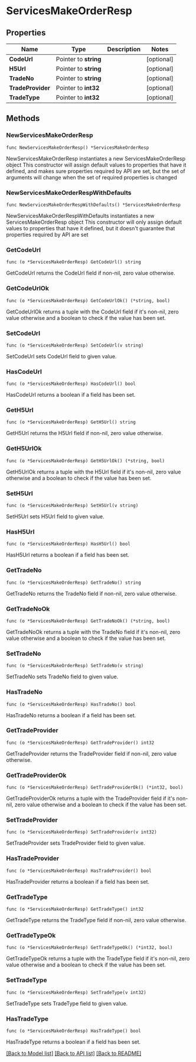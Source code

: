 # ServicesMakeOrderResp

## Properties

Name | Type | Description | Notes
------------ | ------------- | ------------- | -------------
**CodeUrl** | Pointer to **string** |  | [optional] 
**H5Url** | Pointer to **string** |  | [optional] 
**TradeNo** | Pointer to **string** |  | [optional] 
**TradeProvider** | Pointer to **int32** |  | [optional] 
**TradeType** | Pointer to **int32** |  | [optional] 

## Methods

### NewServicesMakeOrderResp

`func NewServicesMakeOrderResp() *ServicesMakeOrderResp`

NewServicesMakeOrderResp instantiates a new ServicesMakeOrderResp object
This constructor will assign default values to properties that have it defined,
and makes sure properties required by API are set, but the set of arguments
will change when the set of required properties is changed

### NewServicesMakeOrderRespWithDefaults

`func NewServicesMakeOrderRespWithDefaults() *ServicesMakeOrderResp`

NewServicesMakeOrderRespWithDefaults instantiates a new ServicesMakeOrderResp object
This constructor will only assign default values to properties that have it defined,
but it doesn't guarantee that properties required by API are set

### GetCodeUrl

`func (o *ServicesMakeOrderResp) GetCodeUrl() string`

GetCodeUrl returns the CodeUrl field if non-nil, zero value otherwise.

### GetCodeUrlOk

`func (o *ServicesMakeOrderResp) GetCodeUrlOk() (*string, bool)`

GetCodeUrlOk returns a tuple with the CodeUrl field if it's non-nil, zero value otherwise
and a boolean to check if the value has been set.

### SetCodeUrl

`func (o *ServicesMakeOrderResp) SetCodeUrl(v string)`

SetCodeUrl sets CodeUrl field to given value.

### HasCodeUrl

`func (o *ServicesMakeOrderResp) HasCodeUrl() bool`

HasCodeUrl returns a boolean if a field has been set.

### GetH5Url

`func (o *ServicesMakeOrderResp) GetH5Url() string`

GetH5Url returns the H5Url field if non-nil, zero value otherwise.

### GetH5UrlOk

`func (o *ServicesMakeOrderResp) GetH5UrlOk() (*string, bool)`

GetH5UrlOk returns a tuple with the H5Url field if it's non-nil, zero value otherwise
and a boolean to check if the value has been set.

### SetH5Url

`func (o *ServicesMakeOrderResp) SetH5Url(v string)`

SetH5Url sets H5Url field to given value.

### HasH5Url

`func (o *ServicesMakeOrderResp) HasH5Url() bool`

HasH5Url returns a boolean if a field has been set.

### GetTradeNo

`func (o *ServicesMakeOrderResp) GetTradeNo() string`

GetTradeNo returns the TradeNo field if non-nil, zero value otherwise.

### GetTradeNoOk

`func (o *ServicesMakeOrderResp) GetTradeNoOk() (*string, bool)`

GetTradeNoOk returns a tuple with the TradeNo field if it's non-nil, zero value otherwise
and a boolean to check if the value has been set.

### SetTradeNo

`func (o *ServicesMakeOrderResp) SetTradeNo(v string)`

SetTradeNo sets TradeNo field to given value.

### HasTradeNo

`func (o *ServicesMakeOrderResp) HasTradeNo() bool`

HasTradeNo returns a boolean if a field has been set.

### GetTradeProvider

`func (o *ServicesMakeOrderResp) GetTradeProvider() int32`

GetTradeProvider returns the TradeProvider field if non-nil, zero value otherwise.

### GetTradeProviderOk

`func (o *ServicesMakeOrderResp) GetTradeProviderOk() (*int32, bool)`

GetTradeProviderOk returns a tuple with the TradeProvider field if it's non-nil, zero value otherwise
and a boolean to check if the value has been set.

### SetTradeProvider

`func (o *ServicesMakeOrderResp) SetTradeProvider(v int32)`

SetTradeProvider sets TradeProvider field to given value.

### HasTradeProvider

`func (o *ServicesMakeOrderResp) HasTradeProvider() bool`

HasTradeProvider returns a boolean if a field has been set.

### GetTradeType

`func (o *ServicesMakeOrderResp) GetTradeType() int32`

GetTradeType returns the TradeType field if non-nil, zero value otherwise.

### GetTradeTypeOk

`func (o *ServicesMakeOrderResp) GetTradeTypeOk() (*int32, bool)`

GetTradeTypeOk returns a tuple with the TradeType field if it's non-nil, zero value otherwise
and a boolean to check if the value has been set.

### SetTradeType

`func (o *ServicesMakeOrderResp) SetTradeType(v int32)`

SetTradeType sets TradeType field to given value.

### HasTradeType

`func (o *ServicesMakeOrderResp) HasTradeType() bool`

HasTradeType returns a boolean if a field has been set.


[[Back to Model list]](../README.md#documentation-for-models) [[Back to API list]](../README.md#documentation-for-api-endpoints) [[Back to README]](../README.md)


